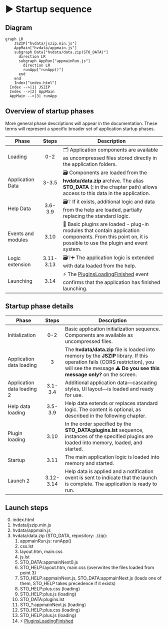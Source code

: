 # ▶️ Startup sequence

## Diagram

```mermaid
graph LR
    JSZIP["hvdata/jszip.min.js"]
    AppMain["hvdata/appmain.js"]
    subgraph Data["hvdata/data.zip(STO_DATA)"]
      direction LR
      subgraph AppRun["appmainRun.js"]
        direction LR
        runApp["runApp()"]
      end
    end
    Index["index.html"]
  Index -->|1| JSZIP
  Index -->|2| AppMain
  AppMain -->|3| runApp
```

## Overview of startup phases

More general phase descriptions will appear in the documentation. These terms will represent a specific broader set of application startup phases.

| Phase | Steps | Description |
|---|:---:|---|
| Loading | 0-2 | 🗂️ Application components are available as uncompressed files stored directly in the application folders. |
| Application Data | 3-3.5 | 🗃️ Components are loaded from the **hvdata/data.zip** archive. The alias **STO_DATA** (**:** in the chapter path) allows access to this data in the application. |
| Help Data | 3.6-3.9 | 🗃️❔ If it exists, additional logic and data from the help are loaded, partially replacing the standard logic. |
| Events and modules | 3.10 | 🧩 Basic plugins are loaded - plug-in modules that contain application components. From this point on, it is possible to use the plugin and event system. |
| Logic extension | 3.11-3.13 | 🗃️❔➕ The application logic is extended with data loaded from the help. |
| Launching | 3.14 | ⚡ The [PluginsLoadingFinished][PluginsLoadingFinished] event confirms that the application has finished launching. |

## Startup phase details

| Phase | Steps | Description |
|---|:---:|---|
| Initialization | 0-2 | Basic application initialization sequence. Components are available as uncompressed files. |
| Application data loading | 3 | The **hvdata/data.zip** file is loaded into memory by the **JSZIP** library. If this operation fails (CORS restriction), you will see the message **⚠ Do you see this message only?** on the screen. |
| Application data loading 2 | 3.1-3.4 | Additional application data—cascading styles, UI layout—is loaded and ready for use. |
| Help data loading | 3.5-3.9 | Help data extends or replaces standard logic. The content is optional, as described in the following chapter. |
| Plugin loading | 3.10 | In the order specified by the **STO_DATA:plugins.lst** sequence, instances of the specified plugins are loaded into memory, loaded, and started. |
| Startup | 3.11 | The main application logic is loaded into memory and started. |
| Launch 2 | 3.12-3.14 | Help data is applied and a notification event is sent to indicate that the launch is complete. The application is ready to run. |

## Launch steps

0. index.html
1. hvdata/jszip.min.js
2. hvdata/appmain.js
3. hvdata/data.zip (STO_DATA, repository: ./zip): 
   1. appmainRun.js: runApp()
   2. css.lst
   3. layout.htm, main.css
   4. js.lst
   5. STO_DATA:appmainNext0.js
   6. STO_HELP:layout.htm, main.css (overwrites the files loaded from point 3)
   7. STO_HELP:appmainNext.js, STO_DATA:appmainNext.js (loads one of them, STO_HELP takes precedence if it exists)
   8. STO_HELP:plus.css (loading)
   9. STO_HELP:plus.js (loading)
   10. STO_DATA:plugins.lst
   11. STO_?:appmainNext.js (loading)
   12. STO_HELP:plus.css (loading)
   13. STO_HELP:plus.js (loading)
   14. ⚡ [PluginsLoadingFinished][PluginsLoadingFinished]

[PluginsLoadingFinished]: :_evt:PluginsLoadingFinished.md "PluginsLoadingFinished"
